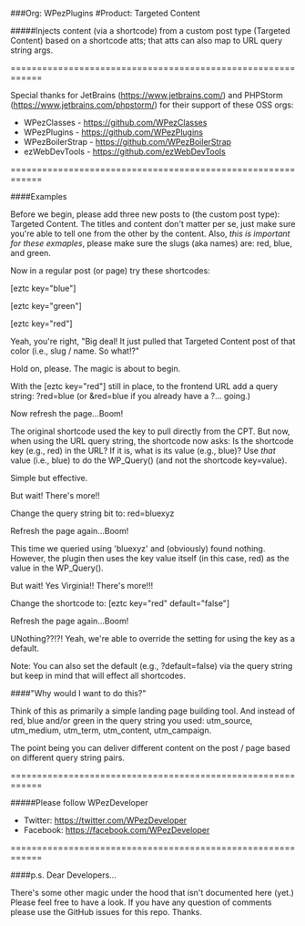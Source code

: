 ###Org: WPezPlugins
#Product: Targeted Content

#####Injects content (via a shortcode) from a custom post type (Targeted Content) based on a shortcode atts; that atts can also map to URL query string args. 


============================================================

Special thanks for JetBrains (https://www.jetbrains.com/) and PHPStorm (https://www.jetbrains.com/phpstorm/) for their support of these OSS orgs: 

 - WPezClasses - https://github.com/WPezClasses
 - WPezPlugins - https://github.com/WPezPlugins
 - WPezBoilerStrap - https://github.com/WPezBoilerStrap
 - ezWebDevTools - https://github.com/ezWebDevTools

============================================================


####Examples

Before we begin, please add three new posts to (the custom post type): Targeted Content. The titles and content don't matter per se, just make sure you're able to tell one from the other by the content. Also, *this is important for these exmaples*, please make sure the slugs (aka names) are: red, blue, and green.

Now in a regular post (or page) try these shortcodes:

[eztc key="blue"]

[eztc key="green"]

[eztc key="red"]

Yeah, you're right, "Big deal! It just pulled that Targeted Content post of that color (i.e., slug / name. So what!?" 

Hold on, please. The magic is about to begin.

With the [eztc key="red"] still in place, to the frontend URL add a query string: ?red=blue (or &red=blue if you already have a ?... going.)

Now refresh the page...Boom! 

The original shortcode used the key to pull directly from the CPT. But now, when using the URL query string, the shortcode now asks: Is the shortcode key (e.g., red) in the URL? If it is, what is its value (e.g., blue)? Use *that* value (i.e., blue) to do the WP_Query() (and not the shortcode key=value).

Simple but effective. 

But wait! There's more!!

Change the query string bit to: red=bluexyz
 
Refresh the page again...Boom!

This time we queried using 'bluexyz' and (obviously) found nothing. However, the plugin then uses the key value itself (in this case, red) as the value in the WP_Query().

But wait! Yes Virginia!! There's more!!!

Change the shortcode to: [eztc key="red" default="false"]

Refresh the page again...Boom!

UNothing??!?! Yeah, we're able to override the setting for using the key as a default. 

Note: You can also set the default (e.g., ?default=false) via the query string but keep in mind that will effect all shortcodes. 


####"Why would I want to do this?"

Think of this as primarily a simple landing page building tool. And instead of red, blue and/or green in the query string you used: utm_source, utm_medium, utm_term, utm_content, utm_campaign.

The point being you can deliver different content on the post / page based on different query string pairs. 


============================================================

#####Please follow WPezDeveloper

 - Twitter: https://twitter.com/WPezDeveloper
 - Facebook: https://facebook.com/WPezDeveloper

============================================================


####p.s. Dear Developers...

There's some other magic under the hood that isn't documented here (yet.) Please feel free to have a look. If you have any question of comments please use the GitHub issues for this repo. Thanks. 
